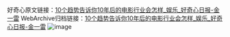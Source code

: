 好奇心原文链接：[10个趋势告诉你10年后的电影行业会怎样_娱乐_好奇心日报-金一雷](https://www.qdaily.com/articles/2161.html)
WebArchive归档链接：[10个趋势告诉你10年后的电影行业会怎样_娱乐_好奇心日报-金一雷](http://web.archive.org/web/20160810031242/http://www.qdaily.com/articles/2161.html)
![image](http://ww3.sinaimg.cn/large/007d5XDply1g3v66sadn9j30u05h8qv5)